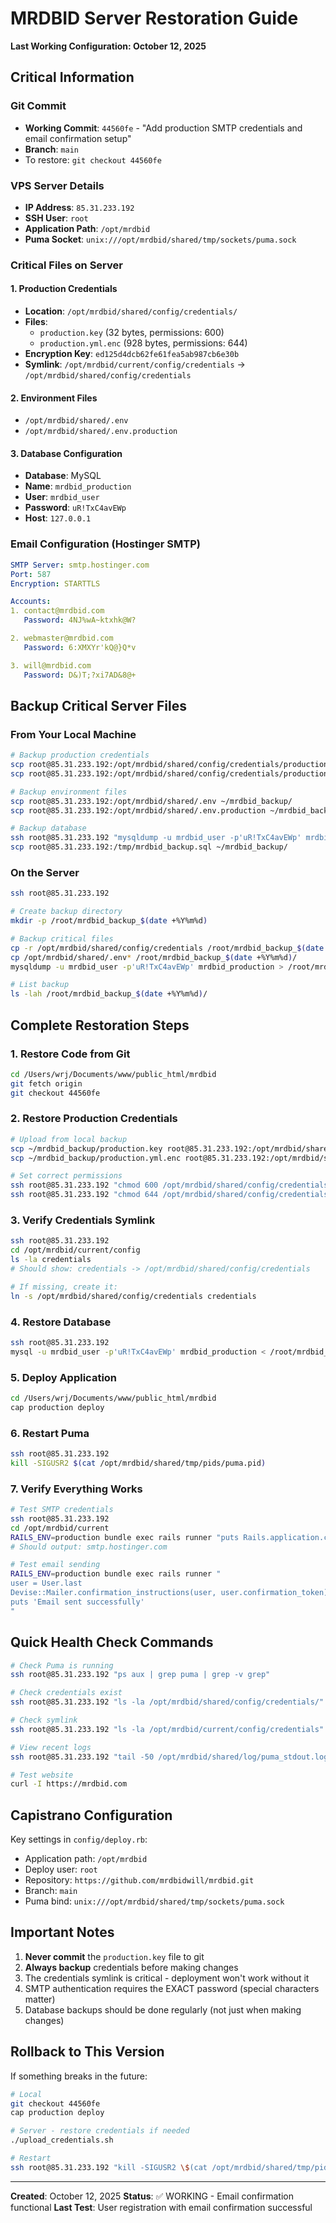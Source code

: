 # MRDBID Server Restoration Guide
**Last Working Configuration: October 12, 2025**

## Critical Information

### Git Commit
- **Working Commit**: `44560fe` - "Add production SMTP credentials and email confirmation setup"
- **Branch**: `main`
- To restore: `git checkout 44560fe`

### VPS Server Details
- **IP Address**: `85.31.233.192`
- **SSH User**: `root`
- **Application Path**: `/opt/mrdbid`
- **Puma Socket**: `unix:///opt/mrdbid/shared/tmp/sockets/puma.sock`

### Critical Files on Server

#### 1. Production Credentials
- **Location**: `/opt/mrdbid/shared/config/credentials/`
- **Files**:
  - `production.key` (32 bytes, permissions: 600)
  - `production.yml.enc` (928 bytes, permissions: 644)
- **Encryption Key**: `ed125d4dcb62fe61fea5ab987cb6e30b`
- **Symlink**: `/opt/mrdbid/current/config/credentials` → `/opt/mrdbid/shared/config/credentials`

#### 2. Environment Files
- `/opt/mrdbid/shared/.env`
- `/opt/mrdbid/shared/.env.production`

#### 3. Database Configuration
- **Database**: MySQL
- **Name**: `mrdbid_production`
- **User**: `mrdbid_user`
- **Password**: `uR!TxC4avEWp`
- **Host**: `127.0.0.1`

### Email Configuration (Hostinger SMTP)

```yaml
SMTP Server: smtp.hostinger.com
Port: 587
Encryption: STARTTLS

Accounts:
1. contact@mrdbid.com
   Password: 4NJ%wA~ktxhk@W?

2. webmaster@mrdbid.com
   Password: 6:XMXYr'kQ@}Q*v

3. will@mrdbid.com
   Password: D&)T;?xi7AD&8@+
```

## Backup Critical Server Files

### From Your Local Machine
```bash
# Backup production credentials
scp root@85.31.233.192:/opt/mrdbid/shared/config/credentials/production.key ~/mrdbid_backup/
scp root@85.31.233.192:/opt/mrdbid/shared/config/credentials/production.yml.enc ~/mrdbid_backup/

# Backup environment files
scp root@85.31.233.192:/opt/mrdbid/shared/.env ~/mrdbid_backup/
scp root@85.31.233.192:/opt/mrdbid/shared/.env.production ~/mrdbid_backup/

# Backup database
ssh root@85.31.233.192 "mysqldump -u mrdbid_user -p'uR!TxC4avEWp' mrdbid_production > /tmp/mrdbid_backup.sql"
scp root@85.31.233.192:/tmp/mrdbid_backup.sql ~/mrdbid_backup/
```

### On the Server
```bash
ssh root@85.31.233.192

# Create backup directory
mkdir -p /root/mrdbid_backup_$(date +%Y%m%d)

# Backup critical files
cp -r /opt/mrdbid/shared/config/credentials /root/mrdbid_backup_$(date +%Y%m%d)/
cp /opt/mrdbid/shared/.env* /root/mrdbid_backup_$(date +%Y%m%d)/
mysqldump -u mrdbid_user -p'uR!TxC4avEWp' mrdbid_production > /root/mrdbid_backup_$(date +%Y%m%d)/database.sql

# List backup
ls -lah /root/mrdbid_backup_$(date +%Y%m%d)/
```

## Complete Restoration Steps

### 1. Restore Code from Git
```bash
cd /Users/wrj/Documents/www/public_html/mrdbid
git fetch origin
git checkout 44560fe
```

### 2. Restore Production Credentials
```bash
# Upload from local backup
scp ~/mrdbid_backup/production.key root@85.31.233.192:/opt/mrdbid/shared/config/credentials/
scp ~/mrdbid_backup/production.yml.enc root@85.31.233.192:/opt/mrdbid/shared/config/credentials/

# Set correct permissions
ssh root@85.31.233.192 "chmod 600 /opt/mrdbid/shared/config/credentials/production.key"
ssh root@85.31.233.192 "chmod 644 /opt/mrdbid/shared/config/credentials/production.yml.enc"
```

### 3. Verify Credentials Symlink
```bash
ssh root@85.31.233.192
cd /opt/mrdbid/current/config
ls -la credentials
# Should show: credentials -> /opt/mrdbid/shared/config/credentials

# If missing, create it:
ln -s /opt/mrdbid/shared/config/credentials credentials
```

### 4. Restore Database
```bash
ssh root@85.31.233.192
mysql -u mrdbid_user -p'uR!TxC4avEWp' mrdbid_production < /root/mrdbid_backup_YYYYMMDD/database.sql
```

### 5. Deploy Application
```bash
cd /Users/wrj/Documents/www/public_html/mrdbid
cap production deploy
```

### 6. Restart Puma
```bash
ssh root@85.31.233.192
kill -SIGUSR2 $(cat /opt/mrdbid/shared/tmp/pids/puma.pid)
```

### 7. Verify Everything Works
```bash
# Test SMTP credentials
ssh root@85.31.233.192
cd /opt/mrdbid/current
RAILS_ENV=production bundle exec rails runner "puts Rails.application.credentials.dig(:smtp, :address)"
# Should output: smtp.hostinger.com

# Test email sending
RAILS_ENV=production bundle exec rails runner "
user = User.last
Devise::Mailer.confirmation_instructions(user, user.confirmation_token).deliver_now
puts 'Email sent successfully'
"
```

## Quick Health Check Commands

```bash
# Check Puma is running
ssh root@85.31.233.192 "ps aux | grep puma | grep -v grep"

# Check credentials exist
ssh root@85.31.233.192 "ls -la /opt/mrdbid/shared/config/credentials/"

# Check symlink
ssh root@85.31.233.192 "ls -la /opt/mrdbid/current/config/credentials"

# View recent logs
ssh root@85.31.233.192 "tail -50 /opt/mrdbid/shared/log/puma_stdout.log"

# Test website
curl -I https://mrdbid.com
```

## Capistrano Configuration

Key settings in `config/deploy.rb`:
- Application path: `/opt/mrdbid`
- Deploy user: `root`
- Repository: `https://github.com/mrdbidwill/mrdbid.git`
- Branch: `main`
- Puma bind: `unix:///opt/mrdbid/shared/tmp/sockets/puma.sock`

## Important Notes

1. **Never commit** the `production.key` file to git
2. **Always backup** credentials before making changes
3. The credentials symlink is critical - deployment won't work without it
4. SMTP authentication requires the EXACT password (special characters matter)
5. Database backups should be done regularly (not just when making changes)

## Rollback to This Version

If something breaks in the future:

```bash
# Local
git checkout 44560fe
cap production deploy

# Server - restore credentials if needed
./upload_credentials.sh

# Restart
ssh root@85.31.233.192 "kill -SIGUSR2 \$(cat /opt/mrdbid/shared/tmp/pids/puma.pid)"
```

---
**Created**: October 12, 2025
**Status**: ✅ WORKING - Email confirmation functional
**Last Test**: User registration with email confirmation successful
